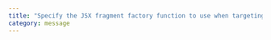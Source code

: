 ```yaml
---
title: "Specify the JSX fragment factory function to use when targeting 'react' JSX emit with 'jsxFactory' compiler option is specified, e.g. 'Fragment'."
category: message
---
```


